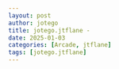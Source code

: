 ```yaml
---
layout: post
author: jotego
title: jotego.jtflane - 
date: 2025-01-03
categories: [Arcade, jtflane]
tags: [jotego.jtflane]
---
```



